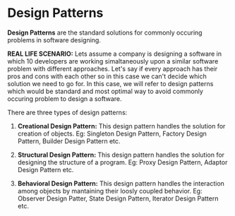 # Design Patterns

**Design Patterns** are the standard solutions for commonly occuring problems in software designing.

**REAL LIFE SCENARIO:** Lets assume a company is designing a software in which 10 developers are working simaltaneously upon a similar software problem with different approaches. Let's say if every approach has their pros and cons with each other so in this case we can't decide which solution we need to go for. In this case, we will refer to design patterns which would be standard and most optimal way to avoid commonly occuring problem to design a software.

There are three types of design patterns:

1. **Creational Design Pattern:** This design pattern handles the solution for creation of objects. Eg: Singleton Design Pattern, Factory Design Pattern, Builder Design Pattern etc.

2. **Structural Design Pattern:** This design pattern handles the solution for designing the structure of a program. Eg: Proxy Design Pattern, Adaptor Design Pattern etc.

3. **Behavioral Design Pattern:** This design pattern handles the interaction among objects by mantaining their loosly coupled behavior. Eg: Observer Design Patter, State Design Pattern, Iterator Design Pattern etc.